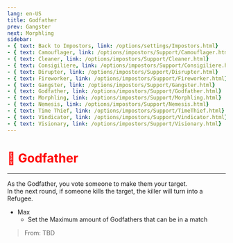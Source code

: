 ```yaml
---
lang: en-US
title: Godfather
prev: Gangster
next: Morphling
sidebar:
- { text: Back to Impostors, link: /options/settings/Impostors.html}
- { text: Camouflager, link: /options/impostors/Support/Camouflager.html}
- { text: Cleaner, link: /options/impostors/Support/Cleaner.html}
- { text: Consigiliere, link: /options/impostors/Support/Consigiliere.html}
- { text: Dirupter, link: /options/impostors/Support/Disrupter.html}
- { text: Fireworker, link: /options/impostors/Support/Fireworker.html}
- { text: Gangster, link: /options/impostors/Support/Gangster.html}
- { text: Godfather, link: /options/impostors/Support/Godfather.html}
- { text: Morphling, link: /options/impostors/Support/Morphling.html}
- { text: Nemesis, link: /options/impostors/Support/Nemesis.html}
- { text: Time Thief, link: /options/impostors/Support/TimeThief.html}
- { text: Vindicator, link: /options/impostors/Support/Vindicator.html}
- { text: Visionary, link: /options/impostors/Support/Visionary.html}
---
```


# <font color="red">🤵 Godfather</font> <Badge text="Support" type="tip" vertical="middle"/>
---

As the Godfather, you vote someone to make them your target.<br>
In the next round, if someone kills the target, the killer will turn into a Refugee.
* Max
  * Set the Maximum amount of Godfathers that can be in a match

> From: TBD
